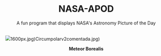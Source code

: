 <div align="center">
  <h1>
    NASA-APOD
  </h1>
</div>
  
<div align="center">
  A fun program that displays NASA's Astronomy Picture of the Day
</div>

<br>

![](https://apod.nasa.gov/apod/image/2408/JZ8_3744Dain.jpg)1600px.jpg)Circumpolarv2comentada.jpg)

<p align = "center">
  <b>Meteor Borealis</b>
</p>

